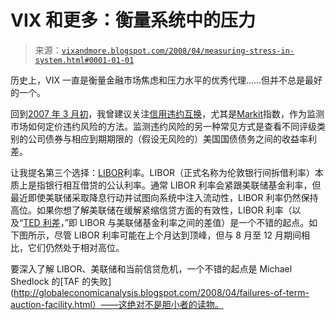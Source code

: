 <!--yml

分类：未分类

日期：2024-05-18 18:38:09

-->

# VIX 和更多：衡量系统中的压力

> 来源：[`vixandmore.blogspot.com/2008/04/measuring-stress-in-system.html#0001-01-01`](http://vixandmore.blogspot.com/2008/04/measuring-stress-in-system.html#0001-01-01)

历史上，VIX 一直是衡量金融市场焦虑和压力水平的优秀代理……但并不总是最好的一个。

回到[2007 年 3 月初](http://vixandmore.blogspot.com/2007/03/credit-default-swap-canary.html)，我曾建议关注[信用违约互换](http://vixandmore.blogspot.com/search/label/credit%20default%20swaps)，尤其是[Markit](http://vixandmore.blogspot.com/search/label/Markit)指数，作为监测市场如何定价违约风险的方法。监测违约风险的另一种常见方式是查看不同评级类别的公司债券与相应到期期限的（假设无风险的）美国国债债务之间的收益率利差。

让我提名第三个选择：[LIBOR](http://en.wikipedia.org/wiki/LIBOR)利率。LIBOR（正式名称为伦敦银行间拆借利率）本质上是指银行相互借贷的公认利率。通常 LIBOR 利率会紧跟美联储基金利率，但最近即使美联储采取降息行动并试图向系统中注入流动性，LIBOR 利率仍然保持高位。如果你想了解美联储在缓解紧缩信贷方面的有效性，LIBOR 利率（以及“[TED 利差](http://vixandmore.blogspot.com/search/label/TED%20spread)，”即 LIBOR 与美联储基金利率之间的差值）是一个不错的起点。如下图所示，尽管 LIBOR 利率可能在上个月达到顶峰，但与 8 月至 12 月期间相比，它们仍然处于相对高位。

要深入了解 LIBOR、美联储和当前信贷危机，一个不错的起点是 Michael Shedlock 的[TAF 的失败](http://globaleconomicanalysis.blogspot.com/2008/04/failures-of-term-auction-facility.html）——这绝对不是胆小者的读物。
